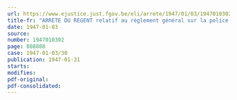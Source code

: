 ```yaml
---
url: https://www.ejustice.just.fgov.be/eli/arrete/1947/01/03/1947010302/justel
title-fr: "ARRETE DU REGENT relatif au règlement général sur la police du roulage et de la circulation"
date: 1947-01-03
source:
number: 1947010302
page: 888888
case: 1947-01-03/30
publication: 1947-01-31
starts:
modifies:
pdf-original:
pdf-consolidated:
---
```


